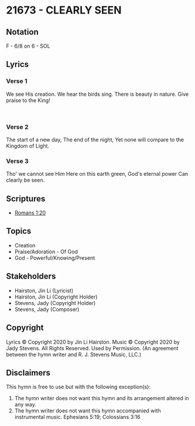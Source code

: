 # 21673 - CLEARLY SEEN

## Notation

F - 6/8 on 6 - SOL

## Lyrics

### Verse 1

We see His creation. We hear the birds sing. There is beauty in nature. Give praise to the King!



 



### Verse 2

The start of a new day, The end of the night, Yet none will compare to the Kingdom of Light.


### Verse 3

Tho' we cannot see Him Here on this earth green, God's eternal power Can clearly be seen.



## Scriptures

- [Romans 1:20](https://www.biblegateway.com/passage/?search=Romans%201%3A20)

## Topics

- Creation
- Praise/Adoration - Of God
- God - Powerful/Knowing/Present

## Stakeholders

- Hairston, Jin Li  (Lyricist)
- Hairston, Jin Li  (Copyright Holder)
- Stevens, Jady (Copyright Holder)
- Stevens, Jady (Composer)

## Copyright

Lyrics © Copyright 2020 by Jin Li Hairston. Music © Copyright 2020 by Jady Stevens. All Rights Reserved. Used by Permission.
(An agreement between the hymn writer and R. J. Stevens Music, LLC.)

## Disclaimers

This hymn is free to use but with the following exception(s):
1. The hymn writer does not want this hymn and its arrangement altered in any way.
2. The hymn writer does not want this hymn accompanied with instrumental music.
Ephesians 5:19; Colossians 3:16

